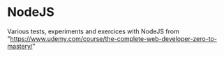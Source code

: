 # NodeJS
Various tests, experiments and exercices with NodeJS from "https://www.udemy.com/course/the-complete-web-developer-zero-to-mastery/"
